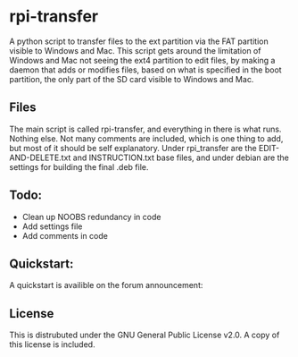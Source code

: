 # rpi-transfer
A python script to transfer files to the ext partition via the FAT partition visible to Windows and Mac.
This script gets around the limitation of Windows and Mac not seeing the ext4 partition to edit files, by making a daemon that adds or modifies files, based on what is specified in the boot partition, the only part of the SD card visible to Windows and Mac.

## Files

The main script is called rpi-transfer, and everything in there is what runs. Nothing else. Not many comments are included, which is one thing to add, but most of it should be self explanatory. Under rpi_transfer are the EDIT-AND-DELETE.txt and INSTRUCTION.txt base files, and under debian are the settings for building the final .deb file.

## Todo:
- Clean up NOOBS redundancy in code
- Add settings file
- Add comments in code

## Quickstart:
A quickstart is availible on the forum announcement: 

## License
This is distrubuted under the GNU General Public License v2.0. A copy of this license is included.
